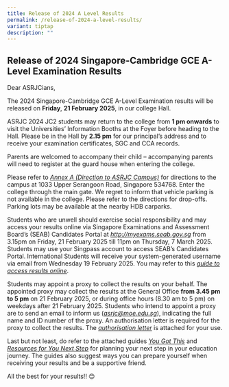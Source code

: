 ```yaml
---
title: Release of 2024 A Level Results
permalink: /release-of-2024-a-level-results/
variant: tiptap
description: ""
---
```

<h2><strong>Release of 2024 Singapore-Cambridge GCE A-Level Examination Results</strong></h2>
<p>Dear ASRJCians,</p>
<p>The 2024 Singapore-Cambridge GCE A-Level Examination results will be released
on <strong>Friday</strong>, <strong>21 February 2025</strong>, in our college
Hall.</p>
<p>ASRJC 2024 JC2 students may return to the college from <strong>1 pm onwards</strong> to
visit the Universities’ Information Booths at the Foyer before heading
to the Hall. Please be in the Hall by <strong>2.15 pm</strong> for our principal’s
address and to receive your examination certificates, SGC and CCA records.</p>
<p>Parents are welcomed to accompany their child – accompanying parents will
need to register at the guard house when entering the college.</p>
<p>Please refer to <em><a href="https://www.asrjc.moe.edu.sg/files/Annex_A.pdf" rel="noopener noreferrer nofollow" target="_blank"><u>Annex A (Direction to ASRJC Campus)</u></a></em> for
directions to the campus at 1033 Upper Serangoon Road, Singapore 534768.
Enter the college through the main gate. We regret to inform that vehicle
parking is not available in the college. Please refer to the directions
for drop-offs. Parking lots may be available at the nearby HDB carparks.</p>
<p>Students who are unwell should exercise social responsibility and may
access your results online via Singapore Examinations and Assessment Board’s
(SEAB) Candidates Portal at <em><a href="https://www.asrjc.moe.edu.sg/files/Annex_A.pdf" rel="noopener noreferrer nofollow" target="_blank"><u>http://myexams.seab.gov.sg</u></a> </em>from
3.15pm on Friday, 21 February 2025 till 11pm on Thursday, 7 March 2025.
Students may use your Singpass account to access SEAB’s Candidates Portal.
International Students will receive your system-generated username via
email from Wednesday 19 February 2025. You may refer to this <em><a href="https://www.asrjc.moe.edu.sg/files/Guide_to_access_result_online___School_Candidates.pdf" rel="noopener noreferrer nofollow" target="_blank"><u>guide to access results online</u></a></em>.</p>
<p>Students may appoint a proxy to collect the results on your behalf. The
appointed proxy may collect the results at the General Office <strong>from 3.45 pm</strong>  <strong>to 5 pm</strong> on
21 February 2025, or during office hours (8.30 am to 5 pm) on weekdays
after 21 February 2025. Students who intend to appoint a proxy are to send
an email to inform us (<em><a href="https://www.asrjc.moe.edu.sg/files/Annex_A.pdf" rel="noopener noreferrer nofollow" target="_blank"><u>asrjc@moe.edu.sg</u></a></em>),
indicating the full name and ID number of the proxy. An authorisation letter
is required for the proxy to collect the results. The <em><a href="/files/Authorisation_letter_for_Proxies_2025.pdf" rel="noopener nofollow" target="_blank">authorisation letter</a></em> is
attached for your use.</p>
<p>Last but not least, do refer to the attached guides <em><a href="https://www.asrjc.moe.edu.sg/files/You_Got_This_Infographic.pdf" rel="noopener noreferrer nofollow" target="_blank"><u>You Got This</u></a></em> and <em><a href="https://www.asrjc.moe.edu.sg/files/Resources_For_Your_Next_Step.pdf" rel="noopener noreferrer nofollow" target="_blank"><u>Resources for You Next Step</u></a></em> for
planning your next step in your education journey. The guides also suggest
ways you can prepare yourself when receiving your results and be a supportive
friend.</p>
<p>All the best for your results!! 😊</p>